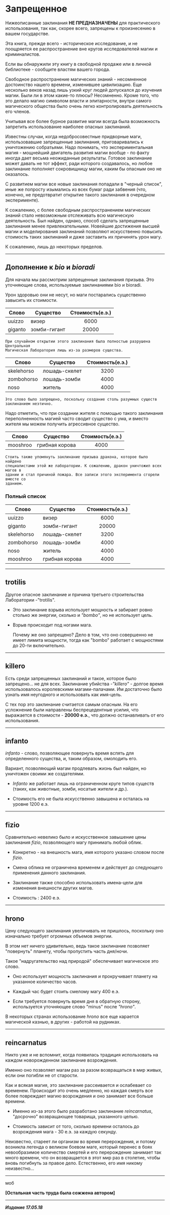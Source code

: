 
# Запрещенное #

Нижеописанные заклинания **НЕ ПРЕДНАЗНАЧЕНЫ** для практического использования, так как, скорее всего, запрещены к произнесению в вашем государстве.

Эта книга, прежде всего - историческое исследование, и не поощряется ее распространение вне кругов исследователей магии и криминалистов.

Если вы обнаружили эту книгу в свободной продаже или в личной библиотеке - сообщите властям вашего города.

Свободное распространение магических знаний - несомненное достоинство нашего времени, изменившее цивилизацию. Еще несколько веков назад лишь узкий круг людей допускался до изучения магии. Были ли в этом какие-то плюсы? Несомненно. Кроме того, что это делало магию символом власти и элитарности, внутри самого магического общества было очень легко контролировать деятельность его членов.

Учитывая все более бурное развитие магии всегда была возможность запретить использование наиболее опасных заклинаний.

Известны случаи, когда недобросовестные придворные маги, использовавшие запрещенные заклинания, приговаривались к уничтожению собратьями. Надо понимать, что экспериментальная магия - мощнейший двигатель развития магии вообще - по факту иногда дает весьма неожиданные результаты. Готовое заклинание может давать не тот эффект, ради которого создавалось, но любое заклинание пополняет сокровищницу магии, каким бы опасным оно не оказалось.

С развитием магии все новые заклинания попадали в "черный список", иные же попросту изымались из всех бумаг ради забвения (что, конечно, не предотвратит открытие такого заклинания в очередном эксперименте).

К сожалению, с более свободным распространением магических знаний стало невозможным отслеживать всю магическую деятельность. Был найден, однако, способ сделать запрещенные заклинания менее привлекательными. Новейшие достижения высшей магии и моделирования заклинаний позволяют искусственно повысить стоимость таких заклинаний и даже заставить их причинять урон магу.

К сожалению, лишь до некоторых пределов.

***

## Дополнение к *bio* и *bioradi* ##

Для начала мы рассмотрим запрещенные заклинания призыва. Это уточняющие слова, используемые заклинаниями bio и bioradi.

Урон здоровью они не несут, но маги постарались существенно завысить их стоимости.

|   Слово   |    Существо   |Стоимость(е.э.)|
|-----------|---------------|:-------------:|
|uuizzo     | визер         | 6000          |
|giganto    | зомби-гигант  | 20000         |

    При случайном открытии этого заклинания была полностью разрушена Центральная
    Магическая Лаборатория лишь из-за размеров существа.

|   Слово   |    Существо   |Стоимость(е.э.)|
|-----------|---------------|:-------------:|
|skelehorso | лошадь-скелет | 3200          |
|zombohorso | лошадь-зомби  | 4000          |
|noso       | житель        | 4000          |

    Это слово было запрещено, поскольку создание столь разумных существ
    заклинанием неэтично.

Надо отметить, что при создании жителя с помощью такого заклинания переполненность магией часто сводит существо с ума, и вместо жителя мы можем получить агрессивное существо.

|   Слово   |    Существо   |Стоимость(е.э.)|
|-----------|---------------|:-------------:|
|mooshroo   | грибная корова| 4000          |

    Стоить также упомянуть заклинание призыва дракона, которое было найдено
    специалистами этой же лаборатории. К сожалению, дракон уничтожил всех магов в
    здании и стал причиной пожара. Все записи этого эксперимента сгорели вместе со
    зданием.

### Полный список ###

|   Слово   |    Существо   |Стоимость(е.э.)|
|-----------|---------------|:-------------:|
|uuizzo     | визер         | 6000          |
|giganto    | зомби-гигант  | 20000         |
|skelehorso | лошадь-скелет | 3200          |
|zombohorso | лошадь-зомби  | 4000          |
|noso       | житель        | 4000          |
|mooshroo   | грибная корова| 4000          |

***

## **trotilis** ##

Другое опасное заклинание и причина третьего строительства Лаборатории -"trotilis".

* Это заклинание взрыва использует мощность и забирает ровно столько же энергии, сколько и *"bombo"*, но не использует цель.

* Взрыв происходит под ногами мага.

  Почему же оно запрещено? Дело в том, что оно совершенно не имеет лимита мощности, тогда как "bombo" работает с мощностями до 20-ти включительно.

***

## **killero** ##

Есть среди запрещенных заклинаний и такое, которое было запрещено... не для всех. Заклинание убийства -*"killero"* - долгое время использовалось королевскими магами-палачами. Им достаточно было узнать имя неугодного и использовать как имя-цель.

С тех пор это заклинание считается самым опасным. На его усложнение были направлены беспрецедентные усилия, что выражается в стоимости - **20000 е.э.**, что должно останавливать от его использования.

***

## **infanto** ##

*infanto* - слово, позволяющее повернуть время вспять для определенного существа, и, таким образом, омолодить его.

Вариант, позволяющий магам продлевать жизнь был найден, но уничтожен своими же создателями.

* *Infanto* же работает лишь на ограниченном круге типов существ (таких, как животные, зомби, носатые жители и др.).

* Стоимость его не была искусственно завышена и осталась на уровне 1200 е.э.

***

## **fizio** ##

Сравнительно невелико было и искусственное завышение цены заклинания *fizio*, позволяющего магу принимать любой облик.

* Конкретно - на внешность мага, имя которого указано словом после *fizio*.

* Смена облика не ограничена временем и действует до следующего применения данного заклинания.

* Заклинание также способно использовать имена-цели для изменения внешности других магов.

* Стоимость : 2400 е.э.

***

## **hrono** ##

Цену следующего заклинания увеличивать не пришлось, поскольку оно изначально требует огромных объемов энергии.

В этом нет ничего удивительно, ведь такое заклинание позволяет "повернуть" планету, чтобы пропустить часть дня/ночи.

Такое "надругательство над природой" обеспечивает магическое это слово.

* Оно использует мощность заклинания и прокручивает планету на указанное количество часов.

* Каждый час будет стоить смелому магу 400 е.э.

* Если требуется повернуть время дня в обратную сторону, используется уточняющее слово "minus" после *"hrono"*.

В некоторых странах использование *hrono* все еще карается магической казнью, в других - работой на рудниках.

***

## **reincarnatus** ##

Никто уже и не вспомнит, когда появилась традиция использовать на каждом новорожденном заклинание возрождения.

Именно оно позволяет магам раз за разом возвращаться в мир живых, если они погибли не от старости.

Как и всякая магия, это заклинание рассеивается и ослабевает со временем. Происходит это очень медленно, но каждая смерть все более повреждает магию возрождения и оно занимает все больше времени.

* Именно из-за этого было разработано заклинание *reincarnatus*, "досрочно" возвращающее товарища, указанного целью.

* Стоимость зависит от того, сколько времени осталось до возрождения мага - 30 е.э. за каждую секунду.

Неизвестно, стареет ли организм во время перерождения, и потому возникла легенда о великом боевом маге, который перенес в боях невообразимое количество смертей и его перерождение занимает так много времени, что он возвращается в этот мир раз в столетие, чтобы вновь погибнуть за правое дело. Естественно, его имя никому неизвестно...

***
моб

**[Остальная часть труда была сожжена автором]**

***

***Издание 17.05.18***
